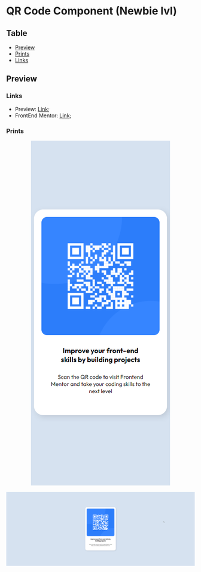 # QR Code Component (Newbie lvl)

## Table 

- [Preview](#preview)
 - [Prints](#prints)
 - [Links](#links)

## Preview

### Links

- Preview: [Link](https://nyyu.github.io/frontEndMentor-qrCodeComponent/);
- FrontEnd Mentor: [Link](https://www.frontendmentor.io/challenges/qr-code-component-iux_sIO_H);

### Prints

<p align="center" style="border-radius: 5px;">
  <img src="preview/Mobile.png" alt="mobile preview"/>
</p>

![Computer version](preview/Computer.png)
